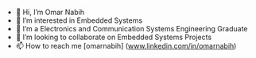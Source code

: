 - 👋 Hi, I’m Omar Nabih
- 👀 I’m interested in Embedded Systems
- 🌱 I’m a Electronics and Communication Systems Engineering Graduate
- 💞️ I’m looking to collaborate on Embedded Systems Projects
- 📫 How to reach me [omarnabih] (www.linkedin.com/in/omarnabih)

<!---
omarnabih99/omarnabih99 is a ✨ special ✨ repository because its `README.md` (this file) appears on your GitHub profile.
You can click the Preview link to take a look at your changes.
--->
